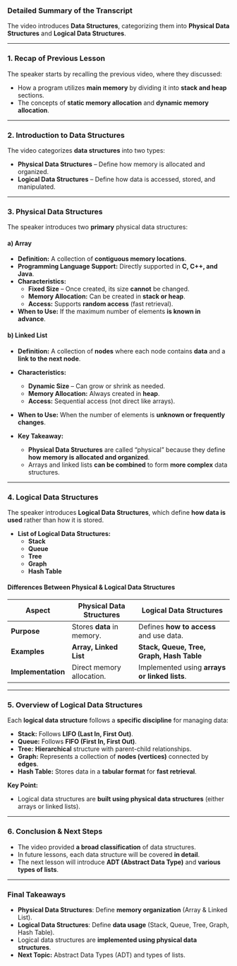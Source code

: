 ### **Detailed Summary of the Transcript**

The video introduces **Data Structures**, categorizing them into **Physical Data Structures** and **Logical Data Structures**.

---

### **1. Recap of Previous Lesson**

The speaker starts by recalling the previous video, where they discussed:

- How a program utilizes **main memory** by dividing it into **stack and heap** sections.
- The concepts of **static memory allocation** and **dynamic memory allocation**.

---

### **2. Introduction to Data Structures**

The video categorizes **data structures** into two types:

- **Physical Data Structures** – Define how memory is allocated and organized.
- **Logical Data Structures** – Define how data is accessed, stored, and manipulated.

---

### **3. Physical Data Structures**

The speaker introduces two **primary** physical data structures:

#### **a) Array**

- **Definition:** A collection of **contiguous memory locations**.
- **Programming Language Support:** Directly supported in **C, C++, and Java**.
- **Characteristics:**
  - **Fixed Size** – Once created, its size **cannot** be changed.
  - **Memory Allocation:** Can be created in **stack or heap**.
  - **Access:** Supports **random access** (fast retrieval).
- **When to Use:** If the maximum number of elements **is known in advance**.

#### **b) Linked List**

- **Definition:** A collection of **nodes** where each node contains **data** and a **link to the next node**.
- **Characteristics:**
  - **Dynamic Size** – Can grow or shrink as needed.
  - **Memory Allocation:** Always created in **heap**.
  - **Access:** Sequential access (not direct like arrays).
- **When to Use:** When the number of elements is **unknown or frequently changes**.

- **Key Takeaway:**
  - **Physical Data Structures** are called “physical” because they define **how memory is allocated and organized**.
  - Arrays and linked lists **can be combined** to form **more complex** data structures.

---

### **4. Logical Data Structures**

The speaker introduces **Logical Data Structures**, which define **how data is used** rather than how it is stored.

- **List of Logical Data Structures:**
  - **Stack**
  - **Queue**
  - **Tree**
  - **Graph**
  - **Hash Table**

#### **Differences Between Physical & Logical Data Structures**

| Aspect             | Physical Data Structures   | Logical Data Structures                       |
| ------------------ | -------------------------- | --------------------------------------------- |
| **Purpose**        | Stores **data** in memory. | Defines **how to access** and use data.       |
| **Examples**       | **Array, Linked List**     | **Stack, Queue, Tree, Graph, Hash Table**     |
| **Implementation** | Direct memory allocation.  | Implemented using **arrays or linked lists**. |

---

### **5. Overview of Logical Data Structures**

Each **logical data structure** follows a **specific discipline** for managing data:

- **Stack:** Follows **LIFO (Last In, First Out)**.
- **Queue:** Follows **FIFO (First In, First Out)**.
- **Tree:** **Hierarchical** structure with parent-child relationships.
- **Graph:** Represents a collection of **nodes (vertices)** connected by **edges**.
- **Hash Table:** Stores data in a **tabular format** for **fast retrieval**.

**Key Point:**

- Logical data structures are **built using physical data structures** (either arrays or linked lists).

---

### **6. Conclusion & Next Steps**

- The video provided **a broad classification** of data structures.
- In future lessons, each data structure will be covered **in detail**.
- The next lesson will introduce **ADT (Abstract Data Type)** and **various types of lists**.

---

### **Final Takeaways**

- **Physical Data Structures**: Define **memory organization** (Array & Linked List).
- **Logical Data Structures**: Define **data usage** (Stack, Queue, Tree, Graph, Hash Table).
- Logical data structures are **implemented using physical data structures**.
- **Next Topic:** Abstract Data Types (ADT) and types of lists.

